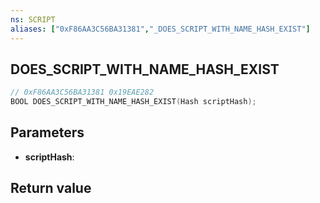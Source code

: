 ```yaml
---
ns: SCRIPT
aliases: ["0xF86AA3C56BA31381","_DOES_SCRIPT_WITH_NAME_HASH_EXIST"]
---
```

## DOES_SCRIPT_WITH_NAME_HASH_EXIST

```c
// 0xF86AA3C56BA31381 0x19EAE282
BOOL DOES_SCRIPT_WITH_NAME_HASH_EXIST(Hash scriptHash);
```

## Parameters
* **scriptHash**: 

## Return value

